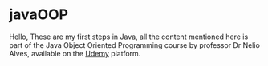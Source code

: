 # javaOOP

Hello, These are my first steps in Java, all the content mentioned here is part of the Java Object Oriented Programming course by professor Dr Nelio Alves, available on the <a href="https://www.udemy.com/course/java-curso-completo/">Udemy</a> platform.
